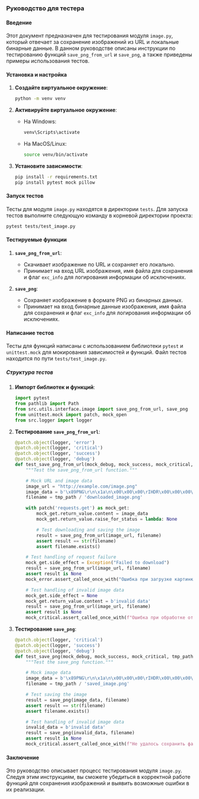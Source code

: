 ### Руководство для тестера

#### Введение

Этот документ предназначен для тестирования модуля `image.py`, который отвечает за сохранение изображений из URL и локальные бинарные данные. В данном руководстве описаны инструкции по тестированию функций `save_png_from_url` и `save_png`, а также приведены примеры использования тестов.

#### Установка и настройка

1. **Создайте виртуальное окружение**:
    ```bash
    python -m venv venv
    ```

2. **Активируйте виртуальное окружение**:
    - На Windows:
        ```bash
        venv\Scripts\activate
        ```
    - На MacOS/Linux:
        ```bash
        source venv/bin/activate
        ```

3. **Установите зависимости**:
    ```bash
    pip install -r requirements.txt
    pip install pytest mock pillow
    ```

#### Запуск тестов

Тесты для модуля `image.py` находятся в директории `tests`. Для запуска тестов выполните следующую команду в корневой директории проекта:

```bash
pytest tests/test_image.py
```

#### Тестируемые функции

1. **`save_png_from_url`**:
    - Скачивает изображение по URL и сохраняет его локально.
    - Принимает на вход URL изображения, имя файла для сохранения и флаг `exc_info` для логирования информации об исключениях.

2. **`save_png`**:
    - Сохраняет изображение в формате PNG из бинарных данных.
    - Принимает на вход бинарные данные изображения, имя файла для сохранения и флаг `exc_info` для логирования информации об исключениях.

#### Написание тестов

Тесты для функций написаны с использованием библиотеки `pytest` и `unittest.mock` для мокирования зависимостей и функций. Файл тестов находится по пути `tests/test_image.py`.

##### Структура тестов

1. **Импорт библиотек и функций**:
    ```python
    import pytest
    from pathlib import Path
    from src.utils.interface.image import save_png_from_url, save_png
    from unittest.mock import patch, mock_open
    from src.logger import logger
    ```

2. **Тестирование `save_png_from_url`**:
    ```python
    @patch.object(logger, 'error')
    @patch.object(logger, 'critical')
    @patch.object(logger, 'success')
    @patch.object(logger, 'debug')
    def test_save_png_from_url(mock_debug, mock_success, mock_critical, mock_error, tmp_path):
        """Test the save_png_from_url function."""

        # Mock URL and image data
        image_url = "http://example.com/image.png"
        image_data = b'\x89PNG\r\n\x1a\n\x00\x00\x00\rIHDR\x00\x00\x00\x10\x00\x00\x00\x10\x08\x06\x00\x00\x00\x1f\xf3\xff\xa4\x00\x00\x00\x01sRGB\x00\xae\xce\x1c\xe9\x00\x00\x00'  # Sample PNG header
        filename = tmp_path / 'downloaded_image.png'

        with patch('requests.get') as mock_get:
            mock_get.return_value.content = image_data
            mock_get.return_value.raise_for_status = lambda: None

            # Test downloading and saving the image
            result = save_png_from_url(image_url, filename)
            assert result == str(filename)
            assert filename.exists()

        # Test handling of request failure
        mock_get.side_effect = Exception("Failed to download")
        result = save_png_from_url(image_url, filename)
        assert result is None
        mock_error.assert_called_once_with("Ошибка при загрузке картинки", mock_get.side_effect, exc_info=True)

        # Test handling of invalid image data
        mock_get.side_effect = None
        mock_get.return_value.content = b'invalid data'
        result = save_png_from_url(image_url, filename)
        assert result is None
        mock_critical.assert_called_once_with(f"Ошибка при обработке ответа {pprint(mock_get.return_value)}", Exception(), exc_info=True)
    ```

3. **Тестирование `save_png`**:
    ```python
    @patch.object(logger, 'critical')
    @patch.object(logger, 'success')
    @patch.object(logger, 'debug')
    def test_save_png(mock_debug, mock_success, mock_critical, tmp_path):
        """Test the save_png function."""

        # Mock image data
        image_data = b'\x89PNG\r\n\x1a\n\x00\x00\x00\rIHDR\x00\x00\x00\x10\x00\x00\x00\x10\x08\x06\x00\x00\x00\x1f\xf3\xff\xa4\x00\x00\x00\x01sRGB\x00\xae\xce\x1c\xe9\x00\x00\x00'  # Sample PNG header
        filename = tmp_path / 'saved_image.png'

        # Test saving the image
        result = save_png(image_data, filename)
        assert result == str(filename)
        assert filename.exists()

        # Test handling of invalid image data
        invalid_data = b'invalid data'
        result = save_png(invalid_data, filename)
        assert result is None
        mock_critical.assert_called_once_with(f"Не удалось сохранить файл {filename}", Exception(), exc_info=True)
    ```

#### Заключение

Это руководство описывает процесс тестирования модуля `image.py`. Следуя этим инструкциям, вы сможете убедиться в корректной работе функций для сохранения изображений и выявить возможные ошибки в их реализации.